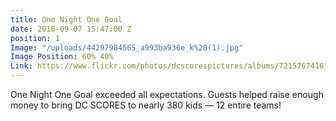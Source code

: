 ```yaml
---
title: One Night One Goal
date: 2018-09-07 15:47:00 Z
position: 1
Image: "/uploads/44297984565_a993ba936e_k%20(1).jpg"
Image Position: 60% 40%
Link: https://www.flickr.com/photos/dcscorespictures/albums/72157674161621848
---
```


One Night One Goal exceeded all expectations. Guests helped raise enough money to bring DC SCORES to nearly 380 kids — 12 entire teams!